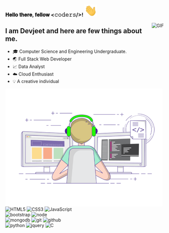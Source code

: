 ### 𝐇𝐞𝐥𝐥𝐨 𝐭𝐡𝐞𝐫𝐞, 𝐟𝐞𝐥𝐥𝐨𝐰 <𝚌𝚘𝚍𝚎𝚛𝚜/>! <img src="https://github.com/ABSphreak/ABSphreak/blob/master/gifs/Hi.gif" width="40px">
<img align="right" alt="GIF" height="160px" src="https://media.giphy.com/media/du3J3cXyzhj75IOgvA/giphy.gif" />

## I am Devjeet and here are few things about me.

- 🎓 Computer Science and Engineering Undergraduate.
- 🌏 Full Stack Web Developer
- 📈 Data Analyst
- ☁️ Cloud Enthusiast
- 💡 A creative individual

<img align="left" alt="GIF" src="https://raw.githubusercontent.com/devSouvik/devSouvik/master/gif3.gif" width="500"/>

![HTML5](https://img.shields.io/badge/html%205-grey?style=for-the-badge&logo=html5&logoColor=white&labelColor=orange)
![CSS3](https://img.shields.io/badge/css%203-grey?style=for-the-badge&logo=css3&logoColor=white&labelColor=skyblue)
![JavaScript](https://img.shields.io/badge/-JavaScript-grey?style=for-the-badge&logo=javascript&logoColor=white&labelColor=yellow)
<br>
![bootstrap](https://img.shields.io/badge/-bootstrap-grey?style=for-the-badge&logo=bootstrap&logoColor=white&labelColor=8E2DE2)
![node](https://img.shields.io/badge/-node-grey?style=for-the-badge&logo=node.js&logoColor=white&labelColor=lightgreen)
<br>
![mongodb](https://img.shields.io/badge/-mongodb-grey?style=for-the-badge&logo=mongodb&logoColor=white&labelColor=darkgreen)
![git](https://img.shields.io/badge/-git-grey?style=for-the-badge&logo=git&logoColor=white&labelColor=grey)
![github](https://img.shields.io/badge/-github-grey?style=for-the-badge&logo=github&logoColor=white&labelColor=black)
<br>
![python](https://img.shields.io/badge/-python-grey?style=for-the-badge&logo=python&logoColor=white&labelColor=yellow)
![jquery](https://img.shields.io/badge/-jquery-grey?style=for-the-badge&logo=jquery&logoColor=white&labelColor=blue)
![C](https://img.shields.io/badge/-C-skyblue)


